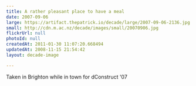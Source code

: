 ```yaml
---
title: A rather pleasant place to have a meal
date: 2007-09-06
large: https://artifact.thepatrick.io/decade/large/2007-09-06-2136.jpg
small: http://cdn.m.ac.nz/decade/images/small/20070906.jpg
flickrUrl: null
photoId: null
createdAt: 2011-01-30 11:07:20.668494
updatedAt: 2008-11-15 21:54:42
layout: decade-image

---
```

Taken in Brighton while in town for dConstruct '07
